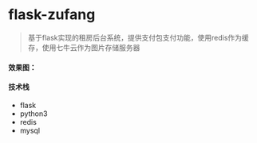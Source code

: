 # flask-zufang
> 基于flask实现的租房后台系统，提供支付包支付功能，使用redis作为缓存，使用七牛云作为图片存储服务器

#### 效果图：



#### 技术栈

- flask
- python3
- redis
- mysql

